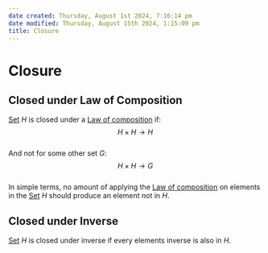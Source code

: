 ```yaml
---  
date created: Thursday, August 1st 2024, 7:16:14 pm  
date modified: Thursday, August 15th 2024, 1:15:09 pm  
title: Closure  
---  
```

# Closure  
## Closed under Law of Composition  
[Set](./Sets/Set.md) $H$ is closed under a [Law of composition](./Law%2520of%2520composition.md) if:  
$$H\times H \rightarrow H$$  
And not for some other set $G$:  
$$H\times H \rightarrow G$$  
In simple terms, no amount of applying the [Law of composition](./Law%2520of%2520composition.md) on elements in the [Set](./Sets/Set.md) $H$ should produce an element not in $H$.  
## Closed under Inverse  
[Set](./Sets/Set.md) $H$ is closed under inverse if every elements inverse is also in $H$.  
